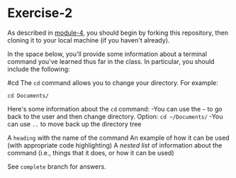 # Exercise-2

As described in [module-4](https://github.com/INFO-201/m4-git-intro), you should begin by forking this repository, then cloning it to your local machine (if you haven't already).

In the space below, you'll provide some information about a terminal command you've learned thus far in the class. In particular, you should include the following:

#cd
The `cd` command allows you to change your directory. For example:
```
cd Documents/
```
Here's some information about the `cd` command:
-You can use the `~` to go back to the user and then change directory. Option: `cd ~/Documents/`
-You can use `..` to move back up the directory tree


A `heading` with the name of the command
An example of how it can be used (with appropriate code highlighting)
A _nested list_ of information about the command (i.e., things that it does, or how it can be used)

See `complete` branch for answers.
